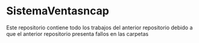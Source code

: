 # SistemaVentasncap
Este repositorio contiene todo los trabajos del anterior repositorio debido a que el anterior repositorio presenta fallos en las carpetas
